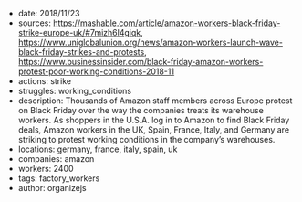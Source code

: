 - date: 2018/11/23
- sources: https://mashable.com/article/amazon-workers-black-friday-strike-europe-uk/#7mizh6l4giqk, https://www.uniglobalunion.org/news/amazon-workers-launch-wave-black-friday-strikes-and-protests, https://www.businessinsider.com/black-friday-amazon-workers-protest-poor-working-conditions-2018-11
- actions: strike
- struggles: working_conditions
- description: Thousands of Amazon staff members across Europe protest on Black Friday over the way the companies treats its warehouse workers. As shoppers in the U.S.A. log in to Amazon to find Black Friday deals, Amazon workers in the UK, Spain, France, Italy, and Germany are striking to protest working conditions in the company’s warehouses.
- locations: germany, france, italy, spain, uk
- companies: amazon
- workers: 2400
- tags: factory_workers
- author: organizejs
